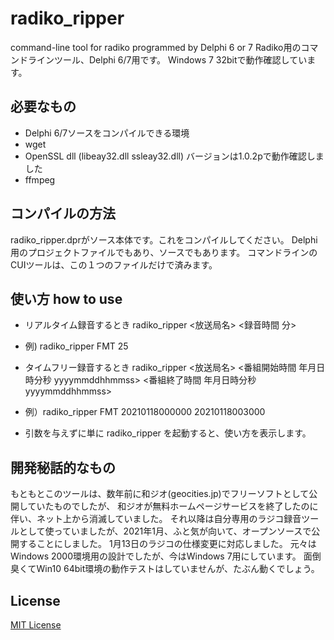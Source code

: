 # radiko_ripper
command-line tool for radiko programmed by Delphi 6 or 7
Radiko用のコマンドラインツール、Delphi 6/7用です。
Windows 7 32bitで動作確認しています。

## 必要なもの 
- Delphi 6/7ソースをコンパイルできる環境
- wget
- OpenSSL dll (libeay32.dll ssleay32.dll) バージョンは1.0.2pで動作確認しました
- ffmpeg

## コンパイルの方法
radiko_ripper.dprがソース本体です。これをコンパイルしてください。
Delphi用のプロジェクトファイルでもあり、ソースでもあります。
コマンドラインのCUIツールは、この１つのファイルだけで済みます。

## 使い方 how to use
- リアルタイム録音するとき radiko_ripper <放送局名> <録音時間 分>
- 例) radiko_ripper FMT 25

- タイムフリー録音するとき radiko_ripper <放送局名> <番組開始時間 年月日時分秒 yyyymmddhhmmss> <番組終了時間 年月日時分秒 yyyymmddhhmmss>
- 例）radiko_ripper FMT 20210118000000 20210118003000

- 引数を与えずに単に radiko_ripper を起動すると、使い方を表示します。

## 開発秘話的なもの
もともとこのツールは、数年前に和ジオ(geocities.jp)でフリーソフトとして公開していたものでしたが、
和ジオが無料ホームページサービスを終了したのに伴い、ネット上から消滅していました。
それ以降は自分専用のラジコ録音ツールとして使っていましたが、2021年1月、ふと気が向いて、オープンソースで公開することにしました。
1月13日のラジコの仕様変更に対応しました。
元々はWindows 2000環境用の設計でしたが、今はWindows 7用にしています。
面倒臭くてWin10 64bit環境の動作テストはしていませんが、たぶん動くでしょう。

## License
[MIT License](LICENSE)
